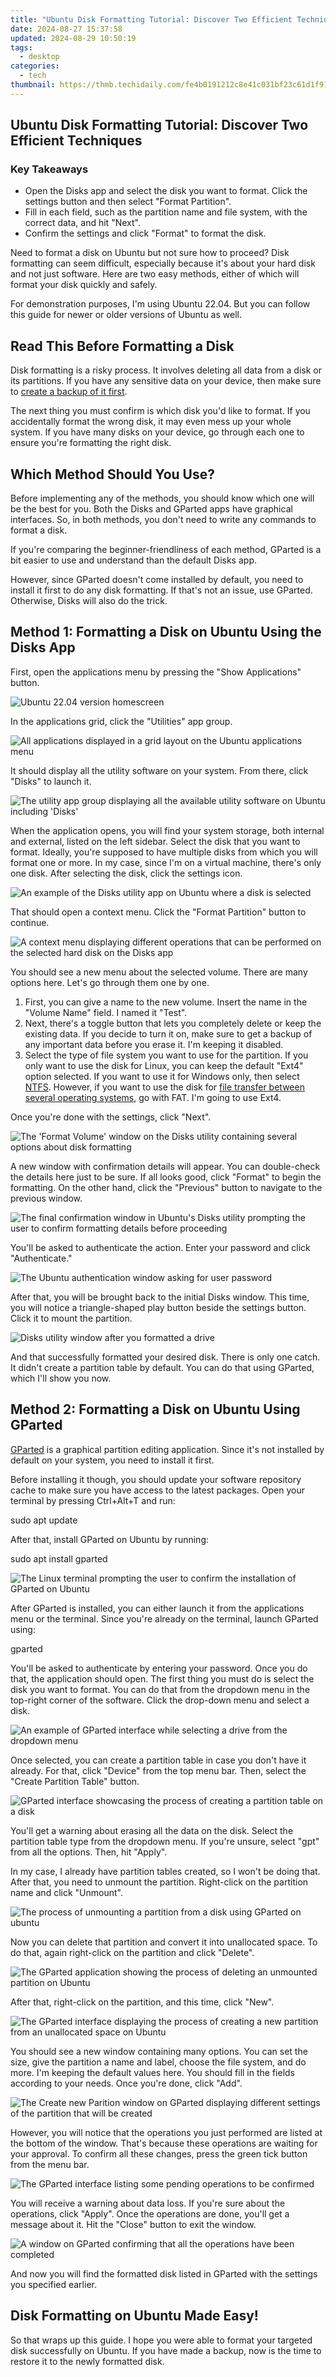 ```yaml
---
title: "Ubuntu Disk Formatting Tutorial: Discover Two Efficient Techniques"
date: 2024-08-27 15:37:58
updated: 2024-08-29 10:50:19
tags:
  - desktop
categories:
  - tech
thumbnail: https://thmb.techidaily.com/fe4b0191212c8e41c031bf23c61d1f9123e35ac3bb319d7b6d127b4e0747eef8.jpg
---
```


## Ubuntu Disk Formatting Tutorial: Discover Two Efficient Techniques

### Key Takeaways

* Open the Disks app and select the disk you want to format. Click the settings button and then select "Format Partition".
* Fill in each field, such as the partition name and file system, with the correct data, and hit "Next".
* Confirm the settings and click "Format" to format the disk.

 Need to format a disk on Ubuntu but not sure how to proceed? Disk formatting can seem difficult, especially because it's about your hard disk and not just software. Here are two easy methods, either of which will format your disk quickly and safely.

 For demonstration purposes, I'm using Ubuntu 22.04\. But you can follow this guide for newer or older versions of Ubuntu as well.

##  Read This Before Formatting a Disk

 Disk formatting is a risky process. It involves deleting all data from a disk or its partitions. If you have any sensitive data on your device, then make sure to [create a backup of it first](https://blog-min.techidaily.com/how-to-downgrade-iphone-6-plus-without-data-loss-drfone-by-drfone-ios-system-repair-ios-system-repair/).

 The next thing you must confirm is which disk you'd like to format. If you accidentally format the wrong disk, it may even mess up your whole system. If you have many disks on your device, go through each one to ensure you're formatting the right disk.

##  Which Method Should You Use?

 Before implementing any of the methods, you should know which one will be the best for you. Both the Disks and GParted apps have graphical interfaces. So, in both methods, you don't need to write any commands to format a disk.

 If you're comparing the beginner-friendliness of each method, GParted is a bit easier to use and understand than the default Disks app.

 However, since GParted doesn't come installed by default, you need to install it first to do any disk formatting. If that's not an issue, use GParted. Otherwise, Disks will also do the trick.

##  Method 1: Formatting a Disk on Ubuntu Using the Disks App

 First, open the applications menu by pressing the "Show Applications" button.

![Ubuntu 22.04 version homescreen](https://static1.howtogeekimages.com/wordpress/wp-content/uploads/2024/01/1-3.png) 

 In the applications grid, click the "Utilities" app group.

![All applications displayed in a grid layout on the Ubuntu applications menu](https://static1.howtogeekimages.com/wordpress/wp-content/uploads/2024/01/2-5.png) 

 It should display all the utility software on your system. From there, click "Disks" to launch it.

![The utility app group displaying all the available utility software on Ubuntu including 'Disks'](https://static1.howtogeekimages.com/wordpress/wp-content/uploads/2024/01/3-5.png) 

 When the application opens, you will find your system storage, both internal and external, listed on the left sidebar. Select the disk that you want to format. Ideally, you're supposed to have multiple disks from which you will format one or more. In my case, since I'm on a virtual machine, there's only one disk. After selecting the disk, click the settings icon.

![An example of the Disks utility app on Ubuntu where a disk is selected](https://static1.howtogeekimages.com/wordpress/wp-content/uploads/2024/01/4-4.png) 

 That should open a context menu. Click the "Format Partition" button to continue.

![A context menu displaying different operations that can be performed on the selected hard disk on the Disks app](https://static1.howtogeekimages.com/wordpress/wp-content/uploads/2024/01/5-2.png) 

 You should see a new menu about the selected volume. There are many options here. Let's go through them one by one.

1. First, you can give a name to the new volume. Insert the name in the "Volume Name" field. I named it "Test".
2. Next, there's a toggle button that lets you completely delete or keep the existing data. If you decide to turn it on, make sure to get a backup of any important data before you erase it. I'm keeping it disabled.
3. Select the type of file system you want to use for the partition. If you only want to use the disk for Linux, you can keep the default "Ext4" option selected. If you want to use it for Windows only, then select [NTFS](https://extra-approaches.techidaily.com/seamless-multi-screen-browsing-in-chrome-using-pip-for-2024/). However, if you want to use the disk for [file transfer between several operating systems](https://screen-capture.techidaily.com/in-2024-step-by-step-approach-to-mastering-the-steam-pro-controller-on-switch/), go with FAT. I'm going to use Ext4.

 Once you're done with the settings, click "Next".

![The 'Format Volume' window on the Disks utility containing several options about disk formatting](https://static1.howtogeekimages.com/wordpress/wp-content/uploads/2024/01/6-3.png) 

 A new window with confirmation details will appear. You can double-check the details here just to be sure. If all looks good, click "Format" to begin the formatting. On the other hand, click the "Previous" button to navigate to the previous window.

![The final confirmation window in Ubuntu's Disks utility prompting the user to confirm formatting details before proceeding](https://static1.howtogeekimages.com/wordpress/wp-content/uploads/2024/01/7-4.png) 

 You'll be asked to authenticate the action. Enter your password and click "Authenticate."

![The Ubuntu authentication window asking for user password](https://static1.howtogeekimages.com/wordpress/wp-content/uploads/2024/01/8-3.png) 

 After that, you will be brought back to the initial Disks window. This time, you will notice a triangle-shaped play button beside the settings button. Click it to mount the partition.

![Disks utility window after you formatted a drive](https://static1.howtogeekimages.com/wordpress/wp-content/uploads/2024/01/9-2.png) 

 And that successfully formatted your desired disk. There is only one catch. It didn't create a partition table by default. You can do that using GParted, which I'll show you now.

##  Method 2: Formatting a Disk on Ubuntu Using GParted

[GParted](https://gparted.org/) is a graphical partition editing application. Since it's not installed by default on your system, you need to install it first.

 Before installing it though, you should update your software repository cache to make sure you have access to the latest packages. Open your terminal by pressing Ctrl+Alt+T and run:

sudo apt update

 After that, install GParted on Ubuntu by running:

sudo apt install gparted

![The Linux terminal prompting the user to confirm the installation of GParted on Ubuntu](https://static1.howtogeekimages.com/wordpress/wp-content/uploads/2024/01/10-2.png) 

 After GParted is installed, you can either launch it from the applications menu or the terminal. Since you're already on the terminal, launch GParted using:

gparted

 You'll be asked to authenticate by entering your password. Once you do that, the application should open. The first thing you must do is select the disk you want to format. You can do that from the dropdown menu in the top-right corner of the software. Click the drop-down menu and select a disk.

![An example of GParted interface while selecting a drive from the dropdown menu](https://static1.howtogeekimages.com/wordpress/wp-content/uploads/2024/01/11-1.png) 

 Once selected, you can create a partition table in case you don't have it already. For that, click "Device" from the top menu bar. Then, select the "Create Partition Table" button.

![GParted interface showcasing the process of creating a partition table on a disk](https://static1.howtogeekimages.com/wordpress/wp-content/uploads/2024/01/12-2.png) 

 You'll get a warning about erasing all the data on the disk. Select the partition table type from the dropdown menu. If you're unsure, select "gpt" from all the options. Then, hit "Apply".

 In my case, I already have partition tables created, so I won't be doing that. After that, you need to unmount the partition. Right-click on the partition name and click "Unmount".

![The process of unmounting a partition from a disk using GParted on ubuntu](https://static1.howtogeekimages.com/wordpress/wp-content/uploads/2024/01/13-1.png) 

 Now you can delete that partition and convert it into unallocated space. To do that, again right-click on the partition and click "Delete".

![The GParted application showing the process of deleting an unmounted partition on Ubuntu](https://static1.howtogeekimages.com/wordpress/wp-content/uploads/2024/01/14-2.png) 

 After that, right-click on the partition, and this time, click "New".

![The GParted interface displaying the process of creating a new partition from an unallocated space on Ubuntu](https://static1.howtogeekimages.com/wordpress/wp-content/uploads/2024/01/15-1.png) 

 You should see a new window containing many options. You can set the size, give the partition a name and label, choose the file system, and do more. I'm keeping the default values here. You should fill in the fields according to your needs. Once you're done, click "Add".

![The Create new Parition window on GParted displaying different settings of the partition that will be created](https://static1.howtogeekimages.com/wordpress/wp-content/uploads/2024/01/16-1.png) 

 However, you will notice that the operations you just performed are listed at the bottom of the window. That's because these operations are waiting for your approval. To confirm all these changes, press the green tick button from the menu bar.

![The GParted interface listing some pending operations to be confirmed](https://static1.howtogeekimages.com/wordpress/wp-content/uploads/2024/01/17.png) 

 You will receive a warning about data loss. If you're sure about the operations, click "Apply". Once the operations are done, you'll get a message about it. Hit the "Close" button to exit the window.

![A window on GParted confirming that all the operations have been completed](https://static1.howtogeekimages.com/wordpress/wp-content/uploads/2024/01/18.png) 

 And now you will find the formatted disk listed in GParted with the settings you specified earlier.

##  Disk Formatting on Ubuntu Made Easy!

 So that wraps up this guide. I hope you were able to format your targeted disk successfully on Ubuntu. If you have made a backup, now is the time to restore it to the newly formatted disk.

<ins class="adsbygoogle"
     style="display:block"
     data-ad-format="autorelaxed"
     data-ad-client="ca-pub-7571918770474297"
     data-ad-slot="1223367746"></ins>



<ins class="adsbygoogle"
     style="display:block"
     data-ad-client="ca-pub-7571918770474297"
     data-ad-slot="8358498916"
     data-ad-format="auto"
     data-full-width-responsive="true"></ins>
